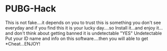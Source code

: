 # PUBG-Hack
This is not fake....it depends on you to trust this is something you don't see everyday and if you find this it is your lucky day....so Install it...and enjoy it... and don't think about getting banned it is undetectable "YES" Undetectable Put your ID name and info on this software....then you will able to get *Cheat...ENJOY!
